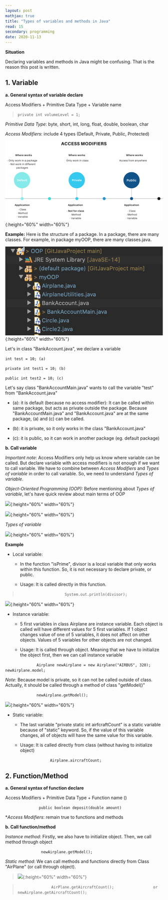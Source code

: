 ```yaml
---
layout: post
mathjax: true
title: "Types of variables and methods in Java"
read: 15
secondary: programming
date: 2020-11-13
---
```


**Situation**

Declaring variables and methods in Java might be confusing. That is the reason this post is written. 

## 1. Variable

**a. General syntax of variable declare**

Access Modifiers + Primitive Data Type + Variable name

>```private int volumeLevel = 1;```

*Primitive Data Type*: byte, short, int, long, float, double, boolean, char

*Access Modifiers*: include 4 types (Default, Private, Public, Protected)

![](/sources/Programming-types-variable-method-java.png){:height="60%" width="60%"}

**Example:**
Here is the structure of a package. In a package, there are many classes. For example, in package myOOP, there are many classes.java. 

![](/sources/Programming-types-variable-method-java2.png){:height="60%" width="60%"}

Let's in class "BankAccount.java", we declare a variable

```int test = 10; (a)```

```private int test1 = 10; (b)```

```public int test2 = 10; (c)```


Let's say class "BankAccountMain.java" wants to call the variable "test" from "BankAccount.java"

+ (a): it is default (because no access modifier): It can be called within same package, but acts as private outside the package. Because "BankAccountMain.java" and "BankAccount.java" are at the same package, (a) and (c) can be called. 

+ (b): it is private, so it only works in the class "BankAccount.java"

+ (c): it is public, so it can work in another package (eg. default package)

**b. Call variable**

*Important note*: Access Modifiers only help us know where variable can be called. But declare variable with access modifiers is not enough if we want to call variable. We have to combine between *Access Modifiers* and *Types of variable* in order to call variable. So, we need to understand *Types of variable*. 

*Object-Oriented Programming (OOP):* Before mentioning about *Types of variable*, let's have quick review about main terms of OOP

![](/sources/Programming-types-variable-method-java3.png){:height="60%" width="60%"}

![](/sources/Programming-types-variable-method-java4.png){:height="60%" width="60%"}

*Types of variable*

![](/sources/Programming-types-variable-method-java5.png){:height="60%" width="60%"}

**Example**
+ Local variable: 
  
  + In the function "isPrime", divisor is a local variable that only works within this function. So, it is not necessary to declare private, or public. 
  
  + Usage: It is called directly in this function. 
   
>```                      System.out.println(divisor);        ```
  
![](/sources/Programming-types-variable-method-java6.png){:height="60%" width="60%"}

+ Instance variable: 
  
  + 5 first variables in class Airplane are instance variable. Each object is called will have different values for 5 first variables. If 1 object changes value of one of 5 variables, it does not affect on other objects. Values of 5 variables for other objects are not changed.

  + Usage: It is called through object. Meaning that we have to initialize the object first, then we can call instance variable

        
```              Airplane newAirplane = new Airplane("AIRBUS", 320);```
```              newAirplane.model;                                 ```
            

*Note*: Because model is private, so it can not be called outside of class. Actually, it should be called through a method of class "getModel()"

```              newAirplane.getModel();```

![](/sources/Programming-types-variable-method-java7.png){:height="60%" width="60%"}

+ Static variable: 
  
  + The last variable "private static int airfcraftCount" is a static variable because of "static" keyword. So, if the value of this variable changes, all of objects will have the same value for this variable.

  + Usage: It is called directly from class (without having to initialize object)

```                     Airplane.aircraftCount;                 ```


## 2. Function/Method
**a. General syntax of function declare**

Access Modifiers + Primitive Data Type + Function name ()

```                public boolean deposit(double amount)       ```
 
**Access Modifiers*: remain true to functions and methods

**b. Call function/method**

*Instance method*: Firstly, we also have to initialize object. Then, we call method through object

```                 newAirplane.getModel();             ```

*Static method*: We can call methods and functions directly from Class "AirPlane" (or call through object).

> ![](/sources/Programming-types-variable-method-java8.png){:height="60%" width="60%"}

>```                AirPlane.getAircraftCount(); ```
```                 or newAirplane.getAircraftCount();```









